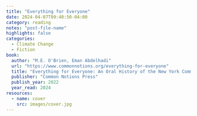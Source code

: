 ```yaml
---
title: "Everything for Everyone"
date: 2024-04-07T09:40:50-04:00
category: reading
notes: "post-file-name"
highlights: false
categories:
  - Climate Change
  - Fiction
book:
  author: "M.E. O'Brien, Eman Abdelhadi"
  url: "https://www.commonnotions.org/everything-for-everyone"
  title: "Everything for Everyone: An Oral History of the New York Commune 2052-2072"
  publisher: "Common Notions Press"
  publish_year: 2022
  year_read: 2024
resources:
  - name: cover
    src: images/cover.jpg
---
```


